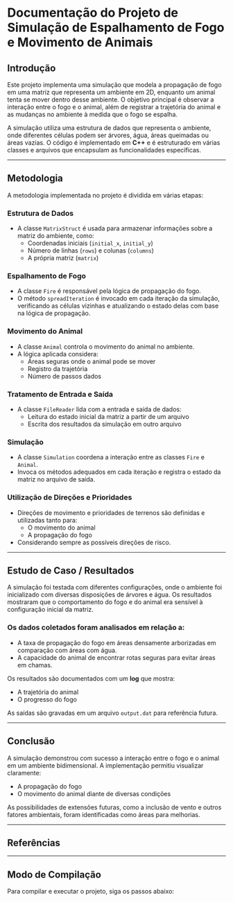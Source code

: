 # Documentação do Projeto de Simulação de Espalhamento de Fogo e Movimento de Animais

## Introdução

Este projeto implementa uma simulação que modela a propagação de fogo em uma matriz que representa um ambiente em 2D, enquanto um animal tenta se mover dentro desse ambiente. O objetivo principal é observar a interação entre o fogo e o animal, além de registrar a trajetória do animal e as mudanças no ambiente à medida que o fogo se espalha.

A simulação utiliza uma estrutura de dados que representa o ambiente, onde diferentes células podem ser árvores, água, áreas queimadas ou áreas vazias. O código é implementado em **C++** e é estruturado em várias classes e arquivos que encapsulam as funcionalidades específicas.

---

## Metodologia

A metodologia implementada no projeto é dividida em várias etapas:

### Estrutura de Dados

- A classe `MatrixStruct` é usada para armazenar informações sobre a matriz do ambiente, como:
  - Coordenadas iniciais (`initial_x`, `initial_y`)
  - Número de linhas (`rows`) e colunas (`columns`)
  - A própria matriz (`matrix`)

### Espalhamento de Fogo

- A classe `Fire` é responsável pela lógica de propagação do fogo.
- O método `spreadIteration` é invocado em cada iteração da simulação, verificando as células vizinhas e atualizando o estado delas com base na lógica de propagação.

### Movimento do Animal

- A classe `Animal` controla o movimento do animal no ambiente.
- A lógica aplicada considera:
  - Áreas seguras onde o animal pode se mover
  - Registro da trajetória
  - Número de passos dados

### Tratamento de Entrada e Saída

- A classe `FileReader` lida com a entrada e saída de dados:
  - Leitura do estado inicial da matriz a partir de um arquivo
  - Escrita dos resultados da simulação em outro arquivo

### Simulação

- A classe `Simulation` coordena a interação entre as classes `Fire` e `Animal`.
- Invoca os métodos adequados em cada iteração e registra o estado da matriz no arquivo de saída.

### Utilização de Direções e Prioridades

- Direções de movimento e prioridades de terrenos são definidas e utilizadas tanto para:
  - O movimento do animal
  - A propagação do fogo
- Considerando sempre as possíveis direções de risco.

---

## Estudo de Caso / Resultados

A simulação foi testada com diferentes configurações, onde o ambiente foi inicializado com diversas disposições de árvores e água. Os resultados mostraram que o comportamento do fogo e do animal era sensível à configuração inicial da matriz.

### Os dados coletados foram analisados em relação a:

- A taxa de propagação do fogo em áreas densamente arborizadas em comparação com áreas com água.
- A capacidade do animal de encontrar rotas seguras para evitar áreas em chamas.

Os resultados são documentados com um **log** que mostra:

- A trajetória do animal
- O progresso do fogo

As saídas são gravadas em um arquivo `output.dat` para referência futura.

---

## Conclusão

A simulação demonstrou com sucesso a interação entre o fogo e o animal em um ambiente bidimensional. A implementação permitiu visualizar claramente:

- A propagação do fogo
- O movimento do animal diante de diversas condições

As possibilidades de extensões futuras, como a inclusão de vento e outros fatores ambientais, foram identificadas como áreas para melhorias.

---

## Referências


---

## Modo de Compilação

Para compilar e executar o projeto, siga os passos abaixo:



